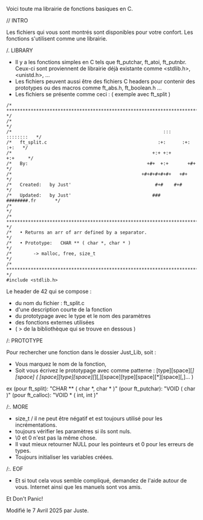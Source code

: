 Voici toute ma librairie de fonctions basiques en C.

// INTRO

Les fichiers qui vous sont montrés sont disponibles pour votre confort. Les fonctions s'utilisent comme une librairie.

/. LIBRARY

* Il y a les fonctions simples en C tels que ft_putchar, ft_atoi, ft_putnbr. Ceux-ci sont proviennent de librairie déjà existante comme <stdlib.h>, <unistd.h>, <stdio> ...
* Les fichiers peuvent aussi être des fichiers C headers pour contenir des prototypes ou des macros comme ft_abs.h, ft_boolean.h ...
* Les fichiers se présente comme ceci : ( exemple avec ft_split )

```
/* ************************************************************************** */
/*                                                                            */
/*                                                        :::      ::::::::   */
/*   ft_split.c                                         :+:      :+:    :+:   */
/*                                                    +:+ +:+         +:+     */
/*   By:                                            +#+  +:+       +#+        */
/*                                                +#+#+#+#+#+   +#+           */
/*   Created:   by Just'                               #+#    #+#             */
/*   Updated:   by Just'                              ###   ########.fr       */
/*                                                                            */
/* ************************************************************************** */
/*   • Returns an arr of arr defined by a separator.                          */
/*   • Prototype:   CHAR ** ( char *, char * )                                */
/*        -> malloc, free, size_t                                             */
/* ************************************************************************** */
#include <stdlib.h>
```

Le header de 42 qui se compose :

* du nom du fichier : ft_split.c
* d'une description courte de la fonction
* du prototypage avec le type et le nom des paramètres
* des fonctions externes utilisées
* ( > de la bibliothèque qui se trouve en dessous )

/: PROTOTYPE

Pour rechercher une fonction dans le dossier Just_Lib, soit :
* Vous marquez le nom de la fonction,
* Soit vous écrivez le prototypage avec comme patterne :
[type][space][*][space] ( [space][type][space][*][,][space][type][space][*][space][,]... )

ex (pour ft_split): "CHAR ** ( char *, char * )"
(pour ft_putchar): "VOID ( char )"
(pour ft_calloc): "VOID * ( int, int )"

/:. MORE

* size_t / il ne peut être négatif et est toujours utilisé pour les incrémentations.
* toujours vérifier les paramètres si ils sont nuls.
* \0 et 0 n'est pas la même chose.
* Il vaut mieux retourner NULL pour les pointeurs et 0 pour les erreurs de types.
* Toujours initialiser les variables créées.

/:. EOF

* Et si tout cela vous semble compliqué, demandez de l'aide autour de vous. Internet ainsi que les manuels sont vos amis.

Et Don't Panic!

Modifié le 7 Avril 2025 par Juste.
